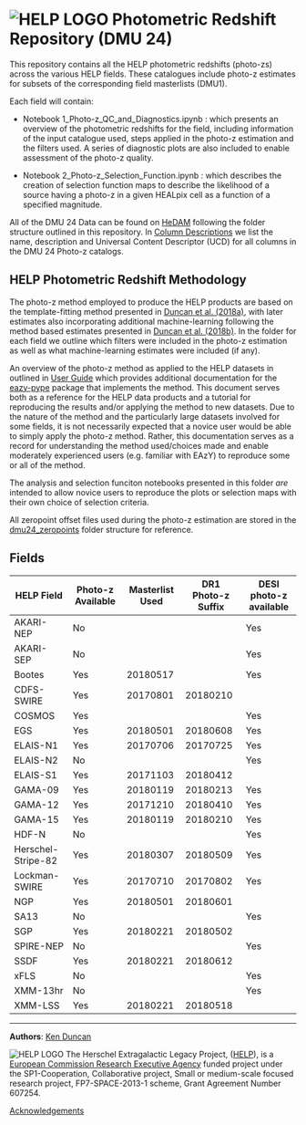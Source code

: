 # ![HELP LOGO](https://avatars1.githubusercontent.com/u/7880370?s=75&v=4)  Photometric Redshift Repository (DMU 24)

This repository contains all the HELP photometric redshifts (photo-zs) across the various HELP fields. These catalogues include photo-z estimates for subsets of the corresponding field masterlists (DMU1).

Each field will contain:

- Notebook 1_Photo-z_QC_and_Diagnostics.ipynb : which presents an overview of the photometric redshifts for the field, including information of the input catalogue used, steps applied in the photo-z estimation and the filters used. A series of diagnostic plots are also included to enable assessment of the photo-z quality.

- Notebook 2_Photo-z_Selection_Function.ipynb : which describes the creation of selection function maps to describe the likelihood of a source having a photo-z in a given HEALpix cell as a function of a specified magnitude.

All of the DMU 24 Data can be found on [HeDAM](http://hedam.lam.fr/HELP/dataproducts/dmu24/) following the folder structure outlined in this repository. In [Column Descriptions](https://github.com/H-E-L-P/dmu_products/tree/master/dmu24/dmu24_columns.csv) we list the name, description and Universal Content Descriptor (UCD) for all columns in the DMU 24 Photo-z catalogs.

## HELP Photometric Redshift Methodology

The photo-z method employed to produce the HELP products are based on the template-fitting method presented in [Duncan et al. (2018a)](https://ui.adsabs.harvard.edu/link_gateway/2018MNRAS.473.2655D/doi:10.1093/mnras/stx2536), with later estimates also incorporating additional machine-learning following the method based estimates presented in [Duncan et al. (2018b)](https://ui.adsabs.harvard.edu/link_gateway/2018MNRAS.477.5177D/doi:10.1093/mnras/sty940). In the folder for each field we outline which filters were included in the photo-z estimation as well as what machine-learning estimates were included (if any).

An overview of the photo-z method as applied to the HELP datasets in outlined in [User Guide](https://github.com/dunkenj/eazy-pype/blob/master/docs/UserGuide.md) which provides additional documentation for the [eazy-pype](https://github.com/dunkenj/eazy-pype) package that implements the method. This document serves both as a reference for the HELP data products and a tutorial for reproducing the results and/or applying the method to new datasets. Due to the nature of the method and the particularly large datasets involved for some fields, it is not necessarily expected that a novice user would be able to simply apply the photo-z method. Rather, this documentation serves as a record for understanding the method used/choices made and enable moderately experienced users (e.g. familiar with EAzY) to reproduce some or all of the method.

The analysis and selection funciton notebooks presented in this folder _are_ intended to allow novice users to reproduce the plots or selection maps with their own choice of selection criteria.

All zeropoint offset files used during the photo-z estimation are stored in the [dmu24_zeropoints](https://github.com/H-E-L-P/dmu_products/tree/master/dmu24/dmu24_zeropoints) folder structure for reference.



## Fields

HELP Field            | Photo-z Available | Masterlist Used | DR1 Photo-z Suffix | DESI photo-z available
----------------------|-------------------|-----------------|--------------------|----------------------
AKARI-NEP             | No | | | Yes
AKARI-SEP             | No | | | Yes
Bootes                | Yes | 20180517 | | Yes
CDFS-SWIRE            | Yes | 20170801 | 20180210
COSMOS                | Yes | | | Yes
EGS                   | Yes | 20180501 | 20180608 | Yes
ELAIS-N1              | Yes | 20170706 | 20170725 | Yes
ELAIS-N2              | No | | | Yes
ELAIS-S1              | Yes | 20171103 | 20180412
GAMA-09               | Yes | 20180119 | 20180213 | Yes
GAMA-12               | Yes | 20171210 | 20180410 | Yes
GAMA-15               | Yes | 20180119 | 20180210 | Yes
HDF-N                 | No | | | Yes
Herschel-Stripe-82    | Yes | 20180307 | 20180509 | Yes
Lockman-SWIRE         | Yes | 20170710 | 20170802 | Yes
NGP                   | Yes | 20180501 | 20180601
SA13                  | No | | | Yes
SGP                   | Yes | 20180221 | 20180502
SPIRE-NEP             | No | | | Yes
SSDF                  | Yes | 20180221 | 20180612
xFLS                  | No | | | Yes
XMM-13hr              | No | | | Yes
XMM-LSS               | Yes | 20180221 | 20180518


-------------------------------------------------------------------------------


**Authors**: [Ken Duncan](http://dunkenj.github.io/)

 ![HELP LOGO](https://avatars1.githubusercontent.com/u/7880370?s=75&v=4)
 The Herschel Extragalactic Legacy Project, ([HELP](http://herschel.sussex.ac.uk/)), is a [European
Commission Research Executive Agency](https://ec.europa.eu/info/departments/research-executive-agency_en)
funded project
under the
SP1-Cooperation, Collaborative project, Small or medium-scale focused
research project, FP7-SPACE-2013-1 scheme, Grant Agreement
Number 607254.

[Acknowledgements](http://herschel.sussex.ac.uk/acknowledgements)
